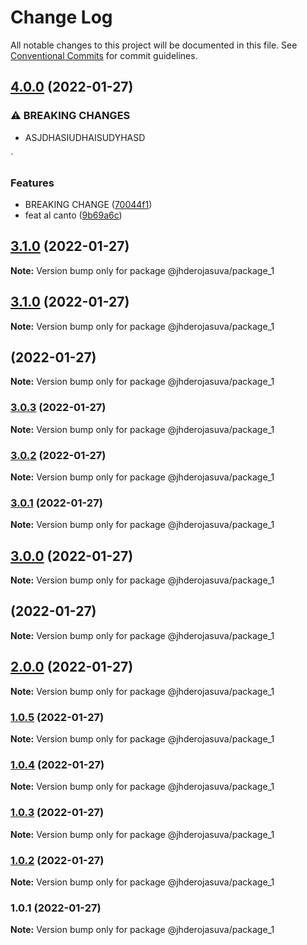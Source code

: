 # Change Log

All notable changes to this project will be documented in this file.
See [Conventional Commits](https://conventionalcommits.org) for commit guidelines.

## [4.0.0](https://github.com/jhderojasUVa/lerna-version-check/compare/@jhderojasuva/package_1@3.1.0...@jhderojasuva/package_1@4.0.0) (2022-01-27)


### ⚠ BREAKING CHANGES

* ASJDHASIUDHAISUDYHASD

`

### Features

* BREAKING CHANGE ([70044f1](https://github.com/jhderojasUVa/lerna-version-check/commit/70044f1a13c3ad17a3c703d132e3cf28696c0de9))
* feat al canto ([9b69a6c](https://github.com/jhderojasUVa/lerna-version-check/commit/9b69a6c07214835c13e3be542c61f45bbe4a97ef))



## [3.1.0](https://github.com/jhderojasUVa/lerna-version-check/compare/@jhderojasuva/package_1@3.1.0...@jhderojasuva/package_1@3.1.0) (2022-01-27)

**Note:** Version bump only for package @jhderojasuva/package_1





## [3.1.0](https://github.com/jhderojasUVa/lerna-version-check/compare/@jhderojasuva/package_1@3.0.3...@jhderojasuva/package_1@3.1.0) (2022-01-27)

**Note:** Version bump only for package @jhderojasuva/package_1





## [](https://github.com/jhderojasUVa/lerna-version-check/compare/@jhderojasuva/package_1@3.0.3...@jhderojasuva/package_1@) (2022-01-27)

**Note:** Version bump only for package @jhderojasuva/package_1





### [3.0.3](https://github.com/jhderojasUVa/lerna-version-check/compare/@jhderojasuva/package_1@3.0.2...@jhderojasuva/package_1@3.0.3) (2022-01-27)

**Note:** Version bump only for package @jhderojasuva/package_1





### [3.0.2](https://github.com/jhderojasUVa/lerna-version-check/compare/@jhderojasuva/package_1@3.0.1...@jhderojasuva/package_1@3.0.2) (2022-01-27)

**Note:** Version bump only for package @jhderojasuva/package_1





### [3.0.1](https://github.com/jhderojasUVa/lerna-version-check/compare/@jhderojasuva/package_1@3.0.0...@jhderojasuva/package_1@3.0.1) (2022-01-27)

**Note:** Version bump only for package @jhderojasuva/package_1





## [3.0.0](https://github.com/jhderojasUVa/lerna-version-check/compare/@jhderojasuva/package_1@2.0.0...@jhderojasuva/package_1@3.0.0) (2022-01-27)

**Note:** Version bump only for package @jhderojasuva/package_1





## [](https://github.com/jhderojasUVa/lerna-version-check/compare/@jhderojasuva/package_1@2.0.0...@jhderojasuva/package_1@) (2022-01-27)

**Note:** Version bump only for package @jhderojasuva/package_1





## [2.0.0](https://github.com/jhderojasUVa/lerna-version-check/compare/@jhderojasuva/package_1@1.0.5...@jhderojasuva/package_1@2.0.0) (2022-01-27)

**Note:** Version bump only for package @jhderojasuva/package_1





### [1.0.5](https://github.com/jhderojasUVa/lerna-version-check/compare/@jhderojasuva/package_1@1.0.4...@jhderojasuva/package_1@1.0.5) (2022-01-27)

**Note:** Version bump only for package @jhderojasuva/package_1





### [1.0.4](https://github.com/jhderojasUVa/lerna-version-check/compare/@jhderojasuva/package_1@1.0.3...@jhderojasuva/package_1@1.0.4) (2022-01-27)

**Note:** Version bump only for package @jhderojasuva/package_1





### [1.0.3](https://github.com/jhderojasUVa/lerna-version-check/compare/@jhderojasuva/package_1@1.0.2...@jhderojasuva/package_1@1.0.3) (2022-01-27)

**Note:** Version bump only for package @jhderojasuva/package_1





### [1.0.2](https://github.com/jhderojasUVa/lerna-version-check/compare/@jhderojasuva/package_1@1.0.1...@jhderojasuva/package_1@1.0.2) (2022-01-27)

**Note:** Version bump only for package @jhderojasuva/package_1





### 1.0.1 (2022-01-27)

**Note:** Version bump only for package @jhderojasuva/package_1
